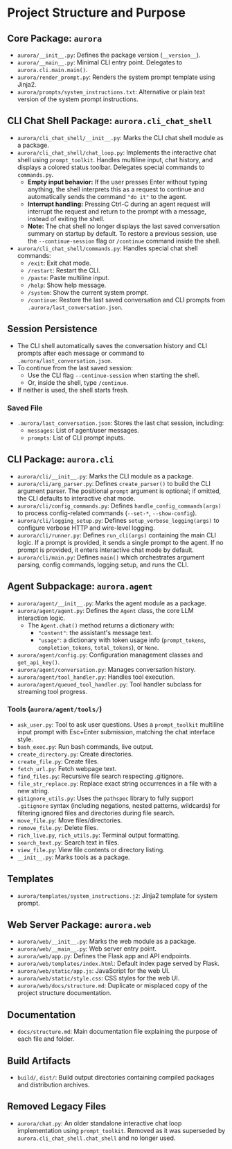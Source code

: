 # Project Structure and Purpose

## Core Package: `aurora`
- `aurora/__init__.py`: Defines the package version (`__version__`).
- `aurora/__main__.py`: Minimal CLI entry point. Delegates to `aurora.cli.main.main()`.
- `aurora/render_prompt.py`: Renders the system prompt template using Jinja2.
- `aurora/prompts/system_instructions.txt`: Alternative or plain text version of the system prompt instructions.

## CLI Chat Shell Package: `aurora.cli_chat_shell`
- `aurora/cli_chat_shell/__init__.py`: Marks the CLI chat shell module as a package.
- `aurora/cli_chat_shell/chat_loop.py`: Implements the interactive chat shell using `prompt_toolkit`. Handles multiline input, chat history, and displays a colored status toolbar. Delegates special commands to `commands.py`.
  - **Empty input behavior:** If the user presses Enter without typing anything, the shell interprets this as a request to continue and automatically sends the command `"do it"` to the agent.
  - **Interrupt handling:** Pressing Ctrl-C during an agent request will interrupt the request and return to the prompt with a message, instead of exiting the shell.
  - **Note:** The chat shell no longer displays the last saved conversation summary on startup by default. To restore a previous session, use the `--continue-session` flag or `/continue` command inside the shell.
- `aurora/cli_chat_shell/commands.py`: Handles special chat shell commands:
  - `/exit`: Exit chat mode.
  - `/restart`: Restart the CLI.
  - `/paste`: Paste multiline input.
  - `/help`: Show help message.
  - `/system`: Show the current system prompt.
  - `/continue`: Restore the last saved conversation and CLI prompts from `.aurora/last_conversation.json`.

## Session Persistence
- The CLI shell automatically saves the conversation history and CLI prompts after each message or command to `.aurora/last_conversation.json`.
- To continue from the last saved session:
  - Use the CLI flag `--continue-session` when starting the shell.
  - Or, inside the shell, type `/continue`.
- If neither is used, the shell starts fresh.

### Saved File
- `.aurora/last_conversation.json`: Stores the last chat session, including:
  - `messages`: List of agent/user messages.
  - `prompts`: List of CLI prompt inputs.


## CLI Package: `aurora.cli`
- `aurora/cli/__init__.py`: Marks the CLI module as a package.
- `aurora/cli/arg_parser.py`: Defines `create_parser()` to build the CLI argument parser. The positional `prompt` argument is optional; if omitted, the CLI defaults to interactive chat mode.
- `aurora/cli/config_commands.py`: Defines `handle_config_commands(args)` to process config-related commands (`--set-*`, `--show-config`).
- `aurora/cli/logging_setup.py`: Defines `setup_verbose_logging(args)` to configure verbose HTTP and wire-level logging.
- `aurora/cli/runner.py`: Defines `run_cli(args)` containing the main CLI logic. If a prompt is provided, it sends a single prompt to the agent. If no prompt is provided, it enters interactive chat mode by default.
- `aurora/cli/main.py`: Defines `main()` which orchestrates argument parsing, config commands, logging setup, and runs the CLI.

## Agent Subpackage: `aurora.agent`
- `aurora/agent/__init__.py`: Marks the agent module as a package.
- `aurora/agent/agent.py`: Defines the `Agent` class, the core LLM interaction logic.
  - The `Agent.chat()` method returns a dictionary with:
    - `"content"`: the assistant's message text.
    - `"usage"`: a dictionary with token usage info (`prompt_tokens`, `completion_tokens`, `total_tokens`), or `None`.
- `aurora/agent/config.py`: Configuration management classes and `get_api_key()`.
- `aurora/agent/conversation.py`: Manages conversation history.
- `aurora/agent/tool_handler.py`: Handles tool execution.
- `aurora/agent/queued_tool_handler.py`: Tool handler subclass for streaming tool progress.

### Tools (`aurora/agent/tools/`)
- `ask_user.py`: Tool to ask user questions. Uses a `prompt_toolkit` multiline input prompt with Esc+Enter submission, matching the chat interface style.
- `bash_exec.py`: Run bash commands, live output.
- `create_directory.py`: Create directories.
- `create_file.py`: Create files.
- `fetch_url.py`: Fetch webpage text.
- `find_files.py`: Recursive file search respecting .gitignore.
- `file_str_replace.py`: Replace exact string occurrences in a file with a new string.
- `gitignore_utils.py`: Uses the `pathspec` library to fully support `.gitignore` syntax (including negations, nested patterns, wildcards) for filtering ignored files and directories during file search.
- `move_file.py`: Move files/directories.
- `remove_file.py`: Delete files.
- `rich_live.py`, `rich_utils.py`: Terminal output formatting.
- `search_text.py`: Search text in files.
- `view_file.py`: View file contents or directory listing.
- `__init__.py`: Marks tools as a package.

## Templates
- `aurora/templates/system_instructions.j2`: Jinja2 template for system prompt.

## Web Server Package: `aurora.web`
- `aurora/web/__init__.py`: Marks the web module as a package.
- `aurora/web/__main__.py`: Web server entry point.
- `aurora/web/app.py`: Defines the Flask app and API endpoints.
- `aurora/web/templates/index.html`: Default index page served by Flask.
- `aurora/web/static/app.js`: JavaScript for the web UI.
- `aurora/web/static/style.css`: CSS styles for the web UI.
- `aurora/web/docs/structure.md`: Duplicate or misplaced copy of the project structure documentation.

## Documentation
- `docs/structure.md`: Main documentation file explaining the purpose of each file and folder.

## Build Artifacts
- `build/`, `dist/`: Build output directories containing compiled packages and distribution archives.

## Removed Legacy Files
- `aurora/chat.py`: An older standalone interactive chat loop implementation using `prompt_toolkit`. Removed as it was superseded by `aurora.cli_chat_shell.chat_shell` and no longer used.
